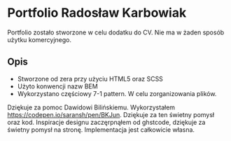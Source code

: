 # Portfolio Radosław Karbowiak

Portfolio zostało stworzone w celu dodatku do CV. Nie ma w żaden sposób użytku komercyjnego.

## Opis

- Stworzone od zera przy użyciu HTML5 oraz SCSS
- Użyto konwencji nazw BEM
- Wykorzystano częściowy 7-1 pattern. W celu zorganizowania plików.

Dziękuje za pomoc Dawidowi Bilińskiemu.
Wykorzystałem https://codepen.io/saransh/pen/BKJun. Dziękuje za ten świetny pomysł oraz kod.
Inspiracje designu zaczęrpnąłem od ghstcode, dziękuje za świetny pomysł na stronę.
Implementacja jest całkowicie własna.
